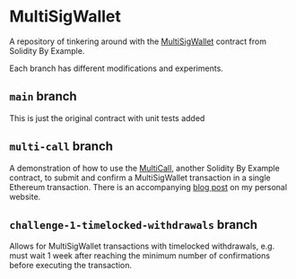 # MultiSigWallet
A repository of tinkering around with the [MultiSigWallet](https://solidity-by-example.org/app/multi-sig-wallet)
contract from Solidity By Example.

Each branch has different modifications and experiments.

## `main` branch
This is just the original contract with unit tests added

## `multi-call` branch
A demonstration of how to use the [MultiCall](https://solidity-by-example.org/app/multi-call), another Solidity By Example contract, to submit and
confirm a MultiSigWallet transaction in a single Ethereum transaction. There is an accompanying [blog post](https://daltyboy11.github.io/batch-ethereum-queries-with-multicall/) on my personal website.

## `challenge-1-timelocked-withdrawals` branch
Allows for MultiSigWallet transactions with timelocked withdrawals, e.g. must wait 1 week after
reaching the minimum number of confirmations before
executing the transaction.